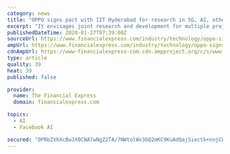 ```yaml
---
category: news
title: "OPPO signs pact with IIT Hyderabad for research in 5G, AI, others"
excerpt: "It envisages joint research and development for multiple projects over a period of two years for the development of new technologies in areas specific to camera and image processing, battery, networks (5G), system performance and Artificial Intelligence, among other areas, the release said. Can Facebook have your data and yet not have it?"
publishedDateTime: 2020-01-27T07:39:00Z
sourceUrl: https://www.financialexpress.com/industry/technology/oppo-signs-pact-with-iit-hyderabad-for-research-in-5g-ai-others/1836084/
ampUrl: https://www.financialexpress.com/industry/technology/oppo-signs-pact-with-iit-hyderabad-for-research-in-5g-ai-others/1836084/lite/
cdnAmpUrl: https://www-financialexpress-com.cdn.ampproject.org/c/s/www.financialexpress.com/industry/technology/oppo-signs-pact-with-iit-hyderabad-for-research-in-5g-ai-others/1836084/lite/
type: article
quality: 39
heat: 39
published: false

provider:
  name: The Financial Express
  domain: financialexpress.com

topics:
  - AI
  - Facebook AI

secured: "DPRbZVkXcBwJX0CNA7wNgZ2TA/7NWtolWx3bQ2mKC9KuAdQajSiectk+nnjCLKlnX1c/r9OklVMQDl13a7Xyq+SRDGF72oyle/MguCNbLmlfhXWHbFzMd025VErfhAarJx3ffJYBy92Mm7f8V1NMHAYpWOiBRLLgHO+9VnqYf81PGhxo/lDpqfzHcjUymHKVbvOS75wLISoTCr1CeijFwN/vh8JrSpMv7UwHppTw54aguoaIVPoveEFrTXRPscunJhv8M0YOH7MVeMzw5UvGXNc3wHPyPsUWhiTC3bvn07he+LsZMlR1zTMo/2Swg7o9WlMoSbPB/VwnOw5MlSpIEaGS0kSUrPgqA8d28sNWQXvIEonvt/QJjojjSQRpuVbmKSxlg7hn/NPT1XqxAaxyQiCe+Cyru8rU92FtWGGujeDvPxaqzNwa62TNPWKib7raqZuO2v4pjaYsCLT5YgwKWEF+3utHBP9gIGgezz2JeZQ=;DADwCqlz0+2/HQHMmYflrw=="
---
```


